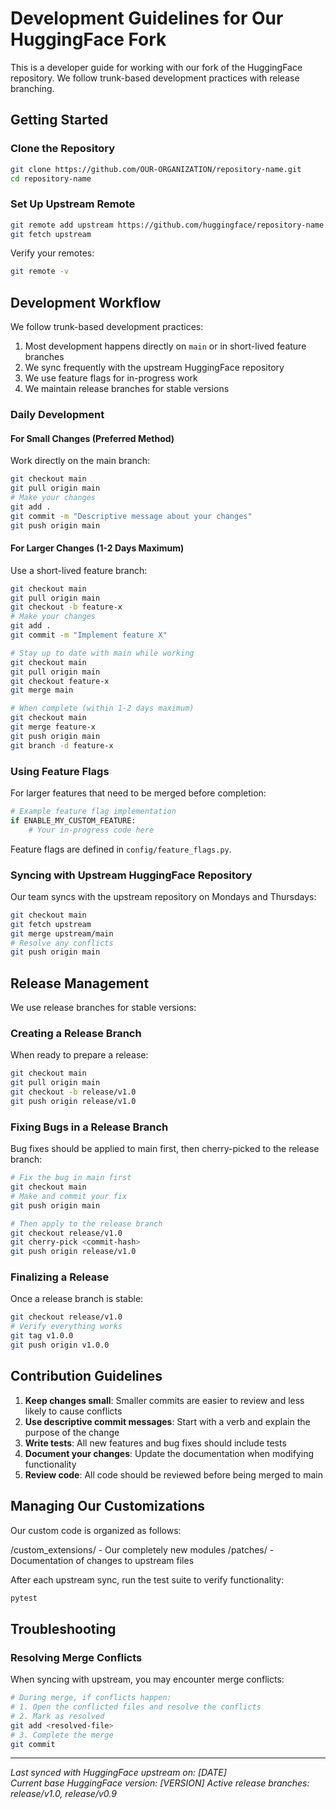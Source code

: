 # Development Guidelines for Our HuggingFace Fork

This is a developer guide for working with our fork of the HuggingFace repository. We follow trunk-based development practices with release branching.

## Getting Started

### Clone the Repository

```bash
git clone https://github.com/OUR-ORGANIZATION/repository-name.git
cd repository-name
```

### Set Up Upstream Remote

```bash
git remote add upstream https://github.com/huggingface/repository-name.git
git fetch upstream
```

Verify your remotes:
```bash
git remote -v
```

## Development Workflow

We follow trunk-based development practices:

1. Most development happens directly on `main` or in short-lived feature branches
2. We sync frequently with the upstream HuggingFace repository
3. We use feature flags for in-progress work
4. We maintain release branches for stable versions

### Daily Development

#### For Small Changes (Preferred Method)

Work directly on the main branch:

```bash
git checkout main
git pull origin main
# Make your changes
git add .
git commit -m "Descriptive message about your changes"
git push origin main
```

#### For Larger Changes (1-2 Days Maximum)

Use a short-lived feature branch:

```bash
git checkout main
git pull origin main
git checkout -b feature-x
# Make your changes
git add .
git commit -m "Implement feature X"

# Stay up to date with main while working
git checkout main
git pull origin main
git checkout feature-x
git merge main

# When complete (within 1-2 days maximum)
git checkout main
git merge feature-x
git push origin main
git branch -d feature-x
```

### Using Feature Flags

For larger features that need to be merged before completion:

```python
# Example feature flag implementation
if ENABLE_MY_CUSTOM_FEATURE:
    # Your in-progress code here
```

Feature flags are defined in `config/feature_flags.py`.

### Syncing with Upstream HuggingFace Repository

Our team syncs with the upstream repository on Mondays and Thursdays:

```bash
git checkout main
git fetch upstream
git merge upstream/main
# Resolve any conflicts
git push origin main
```

## Release Management

We use release branches for stable versions:

### Creating a Release Branch

When ready to prepare a release:

```bash
git checkout main
git pull origin main
git checkout -b release/v1.0
git push origin release/v1.0
```

### Fixing Bugs in a Release Branch

Bug fixes should be applied to main first, then cherry-picked to the release branch:

```bash
# Fix the bug in main first
git checkout main
# Make and commit your fix
git push origin main

# Then apply to the release branch
git checkout release/v1.0
git cherry-pick <commit-hash>
git push origin release/v1.0
```

### Finalizing a Release

Once a release branch is stable:

```bash
git checkout release/v1.0
# Verify everything works
git tag v1.0.0
git push origin v1.0.0
```

## Contribution Guidelines

1. **Keep changes small**: Smaller commits are easier to review and less likely to cause conflicts
2. **Use descriptive commit messages**: Start with a verb and explain the purpose of the change
3. **Write tests**: All new features and bug fixes should include tests
4. **Document your changes**: Update the documentation when modifying functionality
5. **Review code**: All code should be reviewed before being merged to main

## Managing Our Customizations

Our custom code is organized as follows:

/custom_extensions/ - Our completely new modules
/patches/ - Documentation of changes to upstream files


After each upstream sync, run the test suite to verify functionality:

```bash
pytest
```

## Troubleshooting

### Resolving Merge Conflicts

When syncing with upstream, you may encounter merge conflicts:

```bash
# During merge, if conflicts happen:
# 1. Open the conflicted files and resolve the conflicts
# 2. Mark as resolved
git add <resolved-file>
# 3. Complete the merge
git commit
```

---

*Last synced with HuggingFace upstream on: [DATE]*  
*Current base HuggingFace version: [VERSION]*
*Active release branches: release/v1.0, release/v0.9*